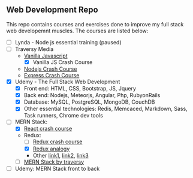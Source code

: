 ## Web Development Repo

This repo contains courses and exercises done to improve my full stack web developemnt muscles. The courses are listed below:

- [ ] Lynda - Node js essential training (paused)
- [ ] Traversy Media 
	- [Vanilla Javascript](https://www.youtube.com/playlist?list=PLillGF-RfqbbnEGy3ROiLWk7JMCuSyQtX)
		- [x] Vanilla JS Crash Course
	- [Nodejs Crash Course](https://www.youtube.com/watch?v=fBNz5xF-Kx4&list=PLillGF-RfqbYeckUaD1z6nviTp31GLTH8&index=7)
	- [Express Crash Course](https://www.youtube.com/watch?v=L72fhGm1tfE&list=PLillGF-RfqbYeckUaD1z6nviTp31GLTH8&index=9)
- [x] Udemy - The Full Stack Web Development
	- [x] Front end: HTML, CSS, Bootstrap, JS, Jquery
	- [x] Back end: Nodejs, Meteorjs, Angular, Php, RubyonRails
	- [x] Database: MySQL, PostgreSQL, MongoDB, CouchDB
	- [x] Other essential technologies:  Redis, Memcaced, Markdown, Sass, Task runners, Chrome dev tools
- [ ] MERN Stack:
	- [x] [React crash course](https://www.youtube.com/watch?v=sBws8MSXN7A&ab_channel=TraversyMedia)
	- Redux:
		- [ ] [Redux crash course](https://www.youtube.com/watch?v=93p3LxR9xfM&ab_channel=TraversyMedia)
		- [x] [Redux analogy](https://www.youtube.com/watch?v=3sjMRS1gJys&ab_channel=StephenGrider)
		- Other [link1](https://egghead.io/courses/getting-started-with-redux), [link2](https://ultimatecourses.com/blog/redux-typescript-store), [link3](https://blog.logrocket.com/react-redux-connect-when-and-how-to-use-it-f2a1edab2013/)
	- [ ] [MERN Stack by traversy](https://www.youtube.com/playlist?list=PLillGF-RfqbbiTGgA77tGO426V3hRF9iE)
- [ ] Udemy: MERN Stack front to back 
